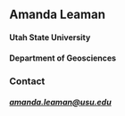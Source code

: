 ## Amanda Leaman
#### Utah State University 
#### Department of Geosciences

### Contact
##### amanda.leaman@usu.edu
